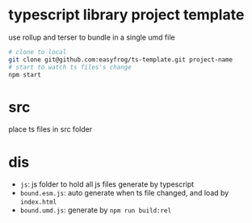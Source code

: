 # typescript library project template

use rollup and terser to bundle in a single umd file

```bash
# clone to local 
git clone git@github.com:easyfrog/ts-template.git project-name
# start to watch ts files's change
npm start
```

# src

place ts files in src folder

# dis

* `js`: js folder to hold all js files generate by typescript
* `bound.esm.js`: auto generate when ts file changed, and load by `index.html`
* `bound.umd.js`: generate by `npm run build:rel`